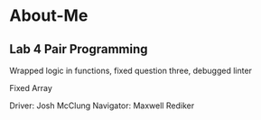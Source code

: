 # About-Me

## Lab 4 Pair Programming

Wrapped logic in functions, fixed question three, debugged linter

Fixed Array

Driver: Josh McClung
Navigator: Maxwell Rediker